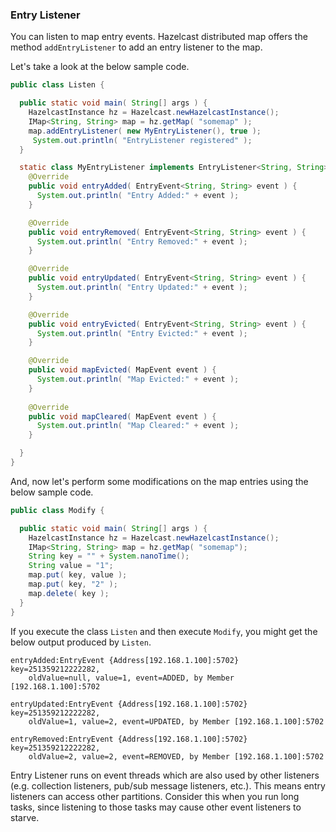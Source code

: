 


### Entry Listener

You can listen to map entry events. Hazelcast distributed map offers the method `addEntryListener` to add an entry listener to the map. 

Let's take a look at the below sample code.

```java
public class Listen {

  public static void main( String[] args ) {
    HazelcastInstance hz = Hazelcast.newHazelcastInstance();
    IMap<String, String> map = hz.getMap( "somemap" );
    map.addEntryListener( new MyEntryListener(), true );
     System.out.println( "EntryListener registered" );
  }

  static class MyEntryListener implements EntryListener<String, String> {
    @Override
    public void entryAdded( EntryEvent<String, String> event ) {
      System.out.println( "Entry Added:" + event );
    }

    @Override
    public void entryRemoved( EntryEvent<String, String> event ) {
      System.out.println( "Entry Removed:" + event );
    }

    @Override
    public void entryUpdated( EntryEvent<String, String> event ) {
      System.out.println( "Entry Updated:" + event );
    }

    @Override
    public void entryEvicted( EntryEvent<String, String> event ) {
      System.out.println( "Entry Evicted:" + event );
    }

    @Override
    public void mapEvicted( MapEvent event ) {
      System.out.println( "Map Evicted:" + event );
    }
   
    @Override
    public void mapCleared( MapEvent event ) {
      System.out.println( "Map Cleared:" + event );
    }

  }
}
```

And, now let's perform some modifications on the map entries using the below sample code.

```java
public class Modify {

  public static void main( String[] args ) {
    HazelcastInstance hz = Hazelcast.newHazelcastInstance();
    IMap<String, String> map = hz.getMap( "somemap");
    String key = "" + System.nanoTime();
    String value = "1";
    map.put( key, value );
    map.put( key, "2" );
    map.delete( key );
  }
}
```

If you execute the class `Listen` and then execute `Modify`, you might get the below output produced by `Listen`. 

```
entryAdded:EntryEvent {Address[192.168.1.100]:5702} key=251359212222282,
    oldValue=null, value=1, event=ADDED, by Member [192.168.1.100]:5702

entryUpdated:EntryEvent {Address[192.168.1.100]:5702} key=251359212222282,
    oldValue=1, value=2, event=UPDATED, by Member [192.168.1.100]:5702

entryRemoved:EntryEvent {Address[192.168.1.100]:5702} key=251359212222282,
    oldValue=2, value=2, event=REMOVED, by Member [192.168.1.100]:5702
```

Entry Listener runs on event threads which are also used by other listeners (e.g. collection listeners, pub/sub message listeners, etc.). This means entry listeners can access other partitions. Consider this when you run long tasks, since listening to those tasks may cause other event listeners to starve.

